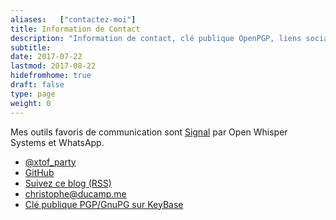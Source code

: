 ```yaml
---
aliases:   ["contactez-moi"]
title: Information de Contact
description: "Information de contact, clé publique OpenPGP, liens sociaux et flux RSS du blog"
subtitle: 
date: 2017-07-22
lastmod: 2017-08-22
hidefromhome: true
draft: false
type: page
weight: 0
---
```



Mes outils favoris de communication sont [Signal](https://whispersystems.org/) par 
Open Whisper Systems et WhatsApp. 

- [@xtof_party](https://twitter.com/xtof_party)
- [GitHub](https://github.com/ChristopheDucamp)
- <a href="/index.xml" type="application/rss+xml">Suivez ce blog (RSS)</a>
- [christophe@ducamp.me](mailto:christophe@ducamp.me)
- [Clé publique PGP/GnuPG sur KeyBase](https://keybase.io/ChristopheDucamp)
